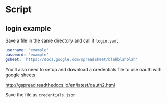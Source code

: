# Script

## login example

Save a file in the same directory and call it `login.yaml`

```yaml
username: 'example'
password: 'example'
gsheet: 'https://docs.google.com/spreadsheet/blahblahblah'
```

You'll also need to setup and download a credentials file to use oauth with google sheets

http://gspread.readthedocs.io/en/latest/oauth2.html

Save the file as `credentials.json`
